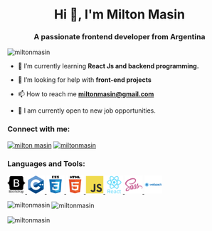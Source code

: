 <h1 align="center">Hi 👋, I'm Milton Masin</h1>
<h3 align="center">A passionate frontend developer from Argentina</h3>

<p align="left"> <img src="https://komarev.com/ghpvc/?username=miltonmasin&label=Profile%20views&color=0e75b6&style=flat" alt="miltonmasin" /> </p>

- 🌱 I’m currently learning **React Js and backend programming.**

- 🤝 I’m looking for help with **front-end projects**

- 📫 How to reach me **miltonmasin@gmail.com**

- 🤔 I am currently open to new job opportunities.

<h3 align="left">Connect with me:</h3>
<p align="left">
<a href="https://fb.com/milton masin" target="blank"><img align="center" src="https://raw.githubusercontent.com/rahuldkjain/github-profile-readme-generator/master/src/images/icons/Social/facebook.svg" alt="milton masin" height="30" width="40" /></a>
<a href="https://instagram.com/miltonmasin" target="blank"><img align="center" src="https://raw.githubusercontent.com/rahuldkjain/github-profile-readme-generator/master/src/images/icons/Social/instagram.svg" alt="miltonmasin" height="30" width="40" /></a>
</p>

<h3 align="left">Languages and Tools:</h3>
<p align="left"> <a href="https://getbootstrap.com" target="_blank" rel="noreferrer"> <img src="https://raw.githubusercontent.com/devicons/devicon/master/icons/bootstrap/bootstrap-plain-wordmark.svg" alt="bootstrap" width="40" height="40"/> </a> <a href="https://www.w3schools.com/cpp/" target="_blank" rel="noreferrer"> <img src="https://raw.githubusercontent.com/devicons/devicon/master/icons/cplusplus/cplusplus-original.svg" alt="cplusplus" width="40" height="40"/> </a> <a href="https://www.w3schools.com/css/" target="_blank" rel="noreferrer"> <img src="https://raw.githubusercontent.com/devicons/devicon/master/icons/css3/css3-original-wordmark.svg" alt="css3" width="40" height="40"/> </a> <a href="https://www.w3.org/html/" target="_blank" rel="noreferrer"> <img src="https://raw.githubusercontent.com/devicons/devicon/master/icons/html5/html5-original-wordmark.svg" alt="html5" width="40" height="40"/> </a> <a href="https://developer.mozilla.org/en-US/docs/Web/JavaScript" target="_blank" rel="noreferrer"> <img src="https://raw.githubusercontent.com/devicons/devicon/master/icons/javascript/javascript-original.svg" alt="javascript" width="40" height="40"/> </a> <a href="https://reactjs.org/" target="_blank" rel="noreferrer"> <img src="https://raw.githubusercontent.com/devicons/devicon/master/icons/react/react-original-wordmark.svg" alt="react" width="40" height="40"/> </a> <a href="https://sass-lang.com" target="_blank" rel="noreferrer"> <img src="https://raw.githubusercontent.com/devicons/devicon/master/icons/sass/sass-original.svg" alt="sass" width="40" height="40"/> </a> <a href="https://webpack.js.org" target="_blank" rel="noreferrer"> <img src="https://raw.githubusercontent.com/devicons/devicon/d00d0969292a6569d45b06d3f350f463a0107b0d/icons/webpack/webpack-original-wordmark.svg" alt="webpack" width="40" height="40"/> </a> </p>

<p><img align="left" src="https://github-readme-stats.vercel.app/api/top-langs?username=miltonmasin&show_icons=true&locale=en&layout=compact" alt="miltonmasin" /></p>

<p>&nbsp;<img align="center" src="https://github-readme-stats.vercel.app/api?username=miltonmasin&show_icons=true&locale=en" alt="miltonmasin" /></p>

<p><img align="center" src="https://github-readme-streak-stats.herokuapp.com/?user=miltonmasin&" alt="miltonmasin" /></p>
